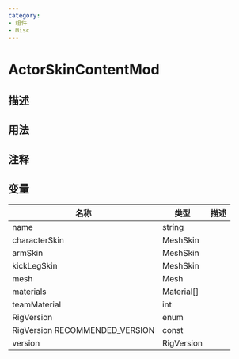 ```yaml
---
category: 
- 组件
- Misc
---
```

# ActorSkinContentMod
## 描述

## 用法

## 注释

## 变量
| 名称 | 类型 | 描述 |
| ----------- | ----------- | ----------- |
| name  | string |  |  
| characterSkin | MeshSkin |  |  
| armSkin | MeshSkin |  |  
| kickLegSkin | MeshSkin |  |  
| mesh | Mesh |  |  
| materials | Material[] |  |  
| teamMaterial  | int |  |  
| RigVersion | enum |  |  
| RigVersion RECOMMENDED_VERSION  | const |  |  
| version  | RigVersion |  |  